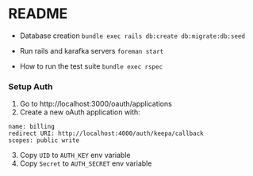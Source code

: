 # README

* Database creation
`bundle exec rails db:create db:migrate:db:seed`

* Run rails and karafka servers
`foreman start`

* How to run the test suite
`bundle exec rspec`

### Setup Auth
1. Go to http://localhost:3000/oauth/applications
2. Create a new oAuth application with:
```
name: billing
redirect URI: http://localhost:4000/auth/keepa/callback
scopes: public write
```
3. Copy `UID` to `AUTH_KEY` env variable
4. Copy `Secret` to `AUTH_SECRET` env variable
